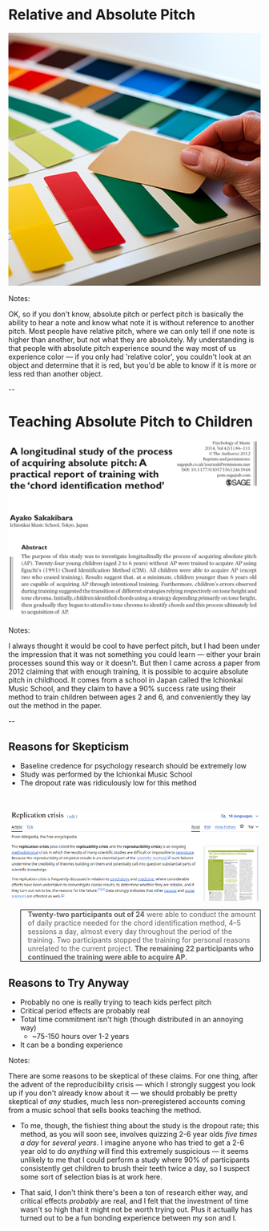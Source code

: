# Relative and Absolute Pitch

<img src="images/stock/swatches.png">

Notes:

OK, so if you don't know, absolute pitch or perfect pitch is basically the ability to hear a note and know what note it is without reference to another pitch. Most people have relative pitch, where we can only tell if one note is higher than another, but not what they are absolutely. My understanding is that people with absolute pitch experience sound the way most of us experience color — if you only had 'relative color', you couldn't look at an object and determine that it is red, but you'd be able to know if it is more or less red than another object.

--

# Teaching Absolute Pitch to Children

<img src="images/study_abstract_00.png"
     class="screenshot splash">

<!--
     alt="A screenshot of the abstract of a paper in Psychology of Music from 2012. The title is: A longitudinal study of the process of acquiring absolute pitch: A practical report of training with the ‘chord identification method’

The author is Ayako Sakakibara from the Ichionkai Music School, Tokyo, Japan

The abstract is:

The purpose of this study was to investigate longitudinally the process of acquiring absolute pitch (AP). Twenty-four young children (aged 2 to 6 years) without AP were trained to acquire AP using Eguchi’s (1991) Chord Identification Method (CIM). All children were able to acquire AP (except two who ceased training). Results suggest that, at a minimum, children younger than 6 years old are capable of acquiring AP through intentional training. Furthermore, children’s errors observed during training suggested the transition of different strategies relying respectively on tone height and tone chroma. Initially, children identified chords using a strategy depending primarily on tone height, then gradually they began to attend to tone chroma to identify chords and this process ultimately led to acquisition of AP.">
-->

Notes:

I always thought it would be cool to have perfect pitch, but I had been under the impression that it was not something you could learn — either your brain processes sound this way or it doesn't. But then I came across a paper from 2012 claiming that with enough training, it is possible to acquire absolute pitch in childhood. It comes from a school in Japan called the Ichionkai Music School, and they claim to have a 90% success rate using their method to train children between ages 2 and 6, and conveniently they lay out the method in the paper.

--

## Reasons for Skepticism

- Baseline credence for psychology research should be extremely low
- Study was performed by the Ichionkai Music School
- The dropout rate was ridiculously low for this method

<br/>
<br/>

<div class="fragment disappearing-fragment nospace-fragment fade-out" data-fragment-index="0">
<img src="images/replication_crisis_wikipedia_ss.png">
</div>

<div class="fragment disappearing-fragment nospace-fragment fade-in-and-out" data-fragment-index="0">
<blockquote style="border: 1px solid black">
<b>Twenty-two participants out of 24</b> were able to conduct the amount of daily practice needed for
the chord identification method, 4–5 sessions a day, almost every day throughout the period of
the training. Two participants stopped the training for personal reasons unrelated to the current
project. <b>The remaining 22 participants who continued the training were able to acquire AP.</b>
</blockquote>
</div>

<div class="fragment appear" style="margin-top:2em" data-fragment-index="1">

## Reasons to Try Anyway

- Probably no one is really trying to teach kids perfect pitch
- Critical period effects are probably real
- Total time commitment isn't high (though distributed in an annoying way)
    - ~75-150 hours over 1-2 years
- It can be a bonding experience

</div>


Notes:

There are some reasons to be skeptical of these claims. For one thing, after the advent of the reproducibility crisis — which I strongly suggest you look up if you don't already know about it — we should probably be pretty skeptical of *any* studies, much less non-preregistered accounts coming from a music school that sells books teaching the method.

- To me, though, the fishiest thing about the study is the dropout rate; this method, as you will soon see, involves quizzing 2-6 year olds *five times a day* for *several years*. I imagine anyone who has tried to get a 2-6 year old to do *anything* will find this extremely suspicious — it seems unlikely to me that I could perform a study where 90% of participants consistently get children to brush their teeth twice a day, so I suspect some sort of selection bias is at work here.

- That said, I don't think there's been a ton of research either way, and critical effects *probably* are real, and I felt that the investment of time wasn't so high that it might not be worth trying out. Plus it actually has turned out to be a fun bonding experience between my son and I.
